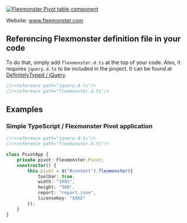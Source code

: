 [![Flexmonster Pivot table component](https://s3.amazonaws.com/flexmonster/github/fm-github-cover.png)](http://flexmonster.com)

Website: www.flexmonster.com

## Referencing Flexmonster definition file in your code

To do that, simply add `flexmonster.d.ts` at the top of your code. Also, it requires `jquery.d.ts` to be included in the project. It can be found at [DefinitelyTyped / jQuery](https://github.com/DefinitelyTyped/DefinitelyTyped/blob/master/jquery/jquery.d.ts).
```typescript
///<reference path="jquery.d.ts"/>
///<reference path="flexmonster.d.ts"/>
```

## Examples
### Simple TypeScript / Flexmonster Pivot application 
```typescript
///<reference path="jquery.d.ts"/>
///<reference path="flexmonster.d.ts"/>

class PivotApp {
    private pivot: Flexmonster.Pivot;
    constructor() {
        this.pivot = $("#content").flexmonster({
            toolbar: true,
            width: "100%",
            height: "500",
            report: "report.json",
            licenseKey: "XXXX"
        });
    }
}
```
